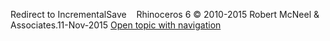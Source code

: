 ---
---

Redirect to IncrementalSave&#160;
&#160;
Rhinoceros 6 © 2010-2015 Robert McNeel &amp; Associates.11-Nov-2015
 [Open topic with navigation](incrementalsave.html) 

